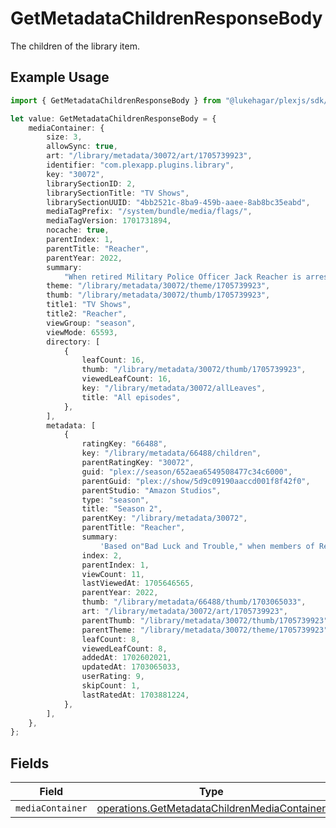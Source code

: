 # GetMetadataChildrenResponseBody

The children of the library item.

## Example Usage

```typescript
import { GetMetadataChildrenResponseBody } from "@lukehagar/plexjs/sdk/models/operations";

let value: GetMetadataChildrenResponseBody = {
    mediaContainer: {
        size: 3,
        allowSync: true,
        art: "/library/metadata/30072/art/1705739923",
        identifier: "com.plexapp.plugins.library",
        key: "30072",
        librarySectionID: 2,
        librarySectionTitle: "TV Shows",
        librarySectionUUID: "4bb2521c-8ba9-459b-aaee-8ab8bc35eabd",
        mediaTagPrefix: "/system/bundle/media/flags/",
        mediaTagVersion: 1701731894,
        nocache: true,
        parentIndex: 1,
        parentTitle: "Reacher",
        parentYear: 2022,
        summary:
            "When retired Military Police Officer Jack Reacher is arrested for a murder he did not commit, he finds himself in the middle of a deadly conspiracy full of dirty cops, shady businessmen, and scheming politicians. With nothing but his wits, he must figure out what is happening in Margrave, Georgia.",
        theme: "/library/metadata/30072/theme/1705739923",
        thumb: "/library/metadata/30072/thumb/1705739923",
        title1: "TV Shows",
        title2: "Reacher",
        viewGroup: "season",
        viewMode: 65593,
        directory: [
            {
                leafCount: 16,
                thumb: "/library/metadata/30072/thumb/1705739923",
                viewedLeafCount: 16,
                key: "/library/metadata/30072/allLeaves",
                title: "All episodes",
            },
        ],
        metadata: [
            {
                ratingKey: "66488",
                key: "/library/metadata/66488/children",
                parentRatingKey: "30072",
                guid: "plex://season/652aea6549508477c34c6000",
                parentGuid: "plex://show/5d9c09190aaccd001f8f42f0",
                parentStudio: "Amazon Studios",
                type: "season",
                title: "Season 2",
                parentKey: "/library/metadata/30072",
                parentTitle: "Reacher",
                summary:
                    'Based on"Bad Luck and Trouble," when members of Reacher\'s old military unit start turning up dead, Reacher has just one thing on his mind—revenge.',
                index: 2,
                parentIndex: 1,
                viewCount: 11,
                lastViewedAt: 1705646565,
                parentYear: 2022,
                thumb: "/library/metadata/66488/thumb/1703065033",
                art: "/library/metadata/30072/art/1705739923",
                parentThumb: "/library/metadata/30072/thumb/1705739923",
                parentTheme: "/library/metadata/30072/theme/1705739923",
                leafCount: 8,
                viewedLeafCount: 8,
                addedAt: 1702602021,
                updatedAt: 1703065033,
                userRating: 9,
                skipCount: 1,
                lastRatedAt: 1703881224,
            },
        ],
    },
};
```

## Fields

| Field                                                                                                               | Type                                                                                                                | Required                                                                                                            | Description                                                                                                         |
| ------------------------------------------------------------------------------------------------------------------- | ------------------------------------------------------------------------------------------------------------------- | ------------------------------------------------------------------------------------------------------------------- | ------------------------------------------------------------------------------------------------------------------- |
| `mediaContainer`                                                                                                    | [operations.GetMetadataChildrenMediaContainer](../../../sdk/models/operations/getmetadatachildrenmediacontainer.md) | :heavy_minus_sign:                                                                                                  | N/A                                                                                                                 |